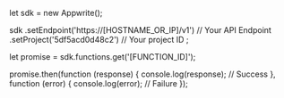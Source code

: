 let sdk = new Appwrite();

sdk
    .setEndpoint('https://[HOSTNAME_OR_IP]/v1') // Your API Endpoint
    .setProject('5df5acd0d48c2') // Your project ID
;

let promise = sdk.functions.get('[FUNCTION_ID]');

promise.then(function (response) {
    console.log(response); // Success
}, function (error) {
    console.log(error); // Failure
});